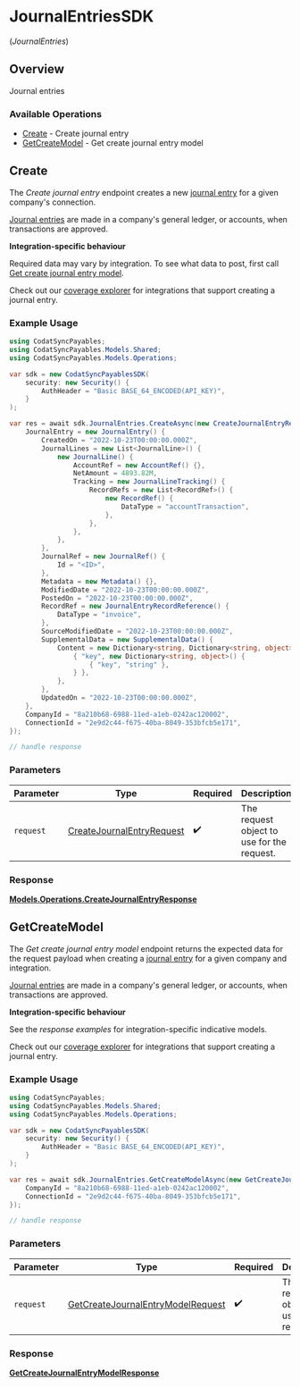 # JournalEntriesSDK
(*JournalEntries*)

## Overview

Journal entries

### Available Operations

* [Create](#create) - Create journal entry
* [GetCreateModel](#getcreatemodel) - Get create journal entry model

## Create

The *Create journal entry* endpoint creates a new [journal entry](https://docs.codat.io/sync-for-payables-api#/schemas/JournalEntry) for a given company's connection.

[Journal entries](https://docs.codat.io/sync-for-payables-api#/schemas/JournalEntry) are  made in a company's general ledger, or accounts, when transactions are approved.

**Integration-specific behaviour**

Required data may vary by integration. To see what data to post, first call [Get create journal entry model](https://docs.codat.io/sync-for-payables-api#/operations/get-create-journalEntries-model).

Check out our [coverage explorer](https://knowledge.codat.io/supported-features/accounting?view=tab-by-data-type&dataType=journalEntries) for integrations that support creating a journal entry.


### Example Usage

```csharp
using CodatSyncPayables;
using CodatSyncPayables.Models.Shared;
using CodatSyncPayables.Models.Operations;

var sdk = new CodatSyncPayablesSDK(
    security: new Security() {
        AuthHeader = "Basic BASE_64_ENCODED(API_KEY)",
    }
);

var res = await sdk.JournalEntries.CreateAsync(new CreateJournalEntryRequest() {
    JournalEntry = new JournalEntry() {
        CreatedOn = "2022-10-23T00:00:00.000Z",
        JournalLines = new List<JournalLine>() {
            new JournalLine() {
                AccountRef = new AccountRef() {},
                NetAmount = 4893.82M,
                Tracking = new JournalLineTracking() {
                    RecordRefs = new List<RecordRef>() {
                        new RecordRef() {
                            DataType = "accountTransaction",
                        },
                    },
                },
            },
        },
        JournalRef = new JournalRef() {
            Id = "<ID>",
        },
        Metadata = new Metadata() {},
        ModifiedDate = "2022-10-23T00:00:00.000Z",
        PostedOn = "2022-10-23T00:00:00.000Z",
        RecordRef = new JournalEntryRecordReference() {
            DataType = "invoice",
        },
        SourceModifiedDate = "2022-10-23T00:00:00.000Z",
        SupplementalData = new SupplementalData() {
            Content = new Dictionary<string, Dictionary<string, object>>() {
                { "key", new Dictionary<string, object>() {
                    { "key", "string" },
                } },
            },
        },
        UpdatedOn = "2022-10-23T00:00:00.000Z",
    },
    CompanyId = "8a210b68-6988-11ed-a1eb-0242ac120002",
    ConnectionId = "2e9d2c44-f675-40ba-8049-353bfcb5e171",
});

// handle response
```

### Parameters

| Parameter                                                                         | Type                                                                              | Required                                                                          | Description                                                                       |
| --------------------------------------------------------------------------------- | --------------------------------------------------------------------------------- | --------------------------------------------------------------------------------- | --------------------------------------------------------------------------------- |
| `request`                                                                         | [CreateJournalEntryRequest](../../models/operations/CreateJournalEntryRequest.md) | :heavy_check_mark:                                                                | The request object to use for the request.                                        |


### Response

**[Models.Operations.CreateJournalEntryResponse](../../models/operations/CreateJournalEntryResponse.md)**


## GetCreateModel

﻿The *Get create journal entry model* endpoint returns the expected data for the request payload when creating a [journal entry](https://docs.codat.io/sync-for-payables-api#/schemas/JournalEntry) for a given company and integration.

[Journal entries](https://docs.codat.io/sync-for-payables-api#/schemas/JournalEntry) are  made in a company's general ledger, or accounts, when transactions are approved.

**Integration-specific behaviour**

See the *response examples* for integration-specific indicative models.

Check out our [coverage explorer](https://knowledge.codat.io/supported-features/accounting?view=tab-by-data-type&dataType=journalEntries) for integrations that support creating a journal entry.


### Example Usage

```csharp
using CodatSyncPayables;
using CodatSyncPayables.Models.Shared;
using CodatSyncPayables.Models.Operations;

var sdk = new CodatSyncPayablesSDK(
    security: new Security() {
        AuthHeader = "Basic BASE_64_ENCODED(API_KEY)",
    }
);

var res = await sdk.JournalEntries.GetCreateModelAsync(new GetCreateJournalEntryModelRequest() {
    CompanyId = "8a210b68-6988-11ed-a1eb-0242ac120002",
    ConnectionId = "2e9d2c44-f675-40ba-8049-353bfcb5e171",
});

// handle response
```

### Parameters

| Parameter                                                                                         | Type                                                                                              | Required                                                                                          | Description                                                                                       |
| ------------------------------------------------------------------------------------------------- | ------------------------------------------------------------------------------------------------- | ------------------------------------------------------------------------------------------------- | ------------------------------------------------------------------------------------------------- |
| `request`                                                                                         | [GetCreateJournalEntryModelRequest](../../models/operations/GetCreateJournalEntryModelRequest.md) | :heavy_check_mark:                                                                                | The request object to use for the request.                                                        |


### Response

**[GetCreateJournalEntryModelResponse](../../models/operations/GetCreateJournalEntryModelResponse.md)**

